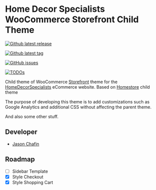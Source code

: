 # Home Decor Specialists WooCommerce Storefront Child Theme #

[![Github latest release](https://badgen.net/github/release/Herm71/hds-storefront-child?icon=github)](https://github.com/Herm71/hds-storefront-child)

[![Github latest tag](https://badgen.net/github/tag/Herm71/hds-storefront-child?icon=github&&color=orange)](https://github.com/Herm71/hds-storefront-child)

[![GitHub issues](https://badgen.net/github/open-issues/Herm71/hds-storefront-child?icon=github)](https://github.com/Herm71/hds-storefront-child)

[![TODOs](https://img.shields.io/endpoint?url=https://todos.tickgit.com/badge?repo=github.com/Herm71/hds-storefront-child)](https://todos.tickgit.com/browse?repo=github.com/Herm71/hds-storefront-child)

Child theme of WooCommerce [Storefront](https://woocommerce.com/storefront/) theme for the [HomeDecorSpecialists](https://homedecorspecialists.com) eCommerce website. Based on [Homestore](https://themes.woocommerce.com/homestore/) child theme

The purpose of developing this theme is to add customizations such as Google Analytics and additional CSS without affecting the parent theme.

And also some other stuff.

## Developer ##

* [Jason Chafin](https://github.com/Herm71)

## Roadmap ##

* [ ] Sidebar Template
* [x] Style Checkout
* [x] Style Shopping Cart
